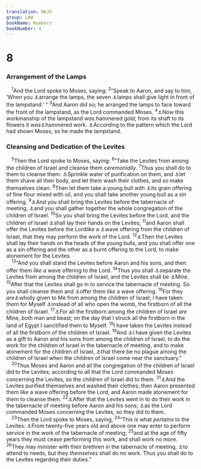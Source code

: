 ```yaml
---
translation: NKJV
group: LAW
bookName: Numbers 
bookNumber: 4
---
```


<div class="title"><h1>8</h1><h3>Arrangement of the Lamps</h3></div>
<span class="verse dan_8_1"> <sup>1</sup>And the Lord spoke to Moses, saying: </span>
<span class="verse dan_8_2"><sup>2</sup>“Speak to Aaron, and say to him, ‘When you <a data-toggle="tooltip" data-placement="bottom" title="Lev. 24:2–4">⚓</a>arrange the lamps, the seven <a data-toggle="tooltip" data-placement="bottom" title="Ex. 25:37; 40:25">⚓</a>lamps shall give light in front of the lampstand.’ ” </span>
<span class="verse dan_8_3"><sup>3</sup>And Aaron did so; he arranged the lamps to face toward the front of the lampstand, as the Lord commanded Moses. </span>
<span class="verse dan_8_4"><sup>4</sup><a data-toggle="tooltip" data-placement="bottom" title="Ex. 25:31">⚓</a>Now this workmanship of the lampstand <i>was</i> hammered gold; from its shaft to its flowers it <i>was</i><a data-toggle="tooltip" data-placement="bottom" title="Ex. 25:18">⚓</a>hammered work. <a data-toggle="tooltip" data-placement="bottom" title="Ex. 25:40; Acts 7:44">⚓</a>According to the pattern which the Lord had shown Moses, so he made the lampstand.<br/></span>
<div class="title"><h3>Cleansing and Dedication of the Levites</h3></div>
<span class="verse dan_8_5"> <sup>5</sup>Then the Lord spoke to Moses, saying: </span>
<span class="verse dan_8_6"><sup>6</sup>“Take the Levites from among the children of Israel and cleanse them <i>ceremonially.</i></span>
<span class="verse dan_8_7"><sup>7</sup>Thus you shall do to them to cleanse them: <a data-toggle="tooltip" data-placement="bottom" title="Num. 19:9, 13, 17, 20; Ps. 51:2, 7; (Heb. 9:13, 14)">⚓</a>Sprinkle water of purification on them, and <a data-toggle="tooltip" data-placement="bottom" title="Lev. 14:8, 9">⚓</a>let them shave all their body, and let them wash their clothes, and <i>so</i> make themselves clean. </span>
<span class="verse dan_8_8"><sup>8</sup>Then let them take a young bull with <a data-toggle="tooltip" data-placement="bottom" title="Lev. 2:1; Num. 15:8–10">⚓</a>its grain offering of fine flour mixed with oil, and you shall take another young bull as a sin offering. </span>
<span class="verse dan_8_9"><sup>9</sup><a data-toggle="tooltip" data-placement="bottom" title="Ex. 29:4; 40:12">⚓</a>And you shall bring the Levites before the tabernacle of meeting, <a data-toggle="tooltip" data-placement="bottom" title="Lev. 8:3">⚓</a>and you shall gather together the whole congregation of the children of Israel. </span>
<span class="verse dan_8_10"><sup>10</sup>So you shall bring the Levites before the Lord, and the children of Israel <a data-toggle="tooltip" data-placement="bottom" title="Lev. 1:4">⚓</a>shall lay their hands on the Levites; </span>
<span class="verse dan_8_11"><sup>11</sup>and Aaron shall offer the Levites before the Lord<i>like</i> a <a data-toggle="tooltip" data-placement="bottom" title="Num. 18:6">⚓</a>wave offering from the children of Israel, that they may perform the work of the Lord. </span>
<span class="verse dan_8_12"><sup>12</sup><a data-toggle="tooltip" data-placement="bottom" title="Ex. 29:10">⚓</a>Then the Levites shall lay their hands on the heads of the young bulls, and you shall offer one as a sin offering and the other as a burnt offering to the Lord, to make atonement for the Levites.<br/></span>
<span class="verse dan_8_13"> <sup>13</sup>“And you shall stand the Levites before Aaron and his sons, and then offer them <i>like</i> a wave offering to the Lord. </span>
<span class="verse dan_8_14"><sup>14</sup>Thus you shall <a data-toggle="tooltip" data-placement="bottom" title="Num. 16:9">⚓</a>separate the Levites from among the children of Israel, and the Levites shall be <a data-toggle="tooltip" data-placement="bottom" title="Num. 3:12, 45; 16:9">⚓</a>Mine. </span>
<span class="verse dan_8_15"><sup>15</sup>After that the Levites shall go in to service the tabernacle of meeting. So you shall cleanse them and <a data-toggle="tooltip" data-placement="bottom" title="Num. 8:11, 13">⚓</a>offer them <i>like</i> a wave offering. </span>
<span class="verse dan_8_16"><sup>16</sup>For they <i>are</i><a data-toggle="tooltip" data-placement="bottom" title="Num. 3:9">⚓</a>wholly given to Me from among the children of Israel; I have taken them for Myself <a data-toggle="tooltip" data-placement="bottom" title="Ex. 13:2; Num. 3:12, 45">⚓</a>instead of all who open the womb, the firstborn of all the children of Israel. </span>
<span class="verse dan_8_17"><sup>17</sup><a data-toggle="tooltip" data-placement="bottom" title="Ex. 12:2, 12, 13, 15; Num. 3:13; Luke 2:23">⚓</a>For all the firstborn among the children of Israel <i>are</i> Mine, <i>both</i> man and beast; on the day that I struck all the firstborn in the land of Egypt I sanctified them to Myself. </span>
<span class="verse dan_8_18"><sup>18</sup>I have taken the Levites instead of all the firstborn of the children of Israel. </span>
<span class="verse dan_8_19"><sup>19</sup>And <a data-toggle="tooltip" data-placement="bottom" title="Num. 3:9">⚓</a>I have given the Levites as a gift to Aaron and his sons from among the children of Israel, to do the work for the children of Israel in the tabernacle of meeting, and to make atonement for the children of Israel, <a data-toggle="tooltip" data-placement="bottom" title="Num. 1:53; 16:46; 18:5; 2 Chr. 26:16">⚓</a>that there be no plague among the children of Israel when the children of Israel come near the sanctuary.”<br/></span>
<span class="verse dan_8_20"> <sup>20</sup>Thus Moses and Aaron and all the congregation of the children of Israel did to the Levites; according to all that the Lord commanded Moses concerning the Levites, so the children of Israel did to them. </span>
<span class="verse dan_8_21"><sup>21</sup><a data-toggle="tooltip" data-placement="bottom" title="Num. 8:7">⚓</a>And the Levites purified themselves and washed their clothes; then Aaron presented them <i>like</i> a wave offering before the Lord, and Aaron made atonement for them to cleanse them. </span>
<span class="verse dan_8_22"><sup>22</sup><a data-toggle="tooltip" data-placement="bottom" title="Num. 8:15">⚓</a>After that the Levites went in to do their work in the tabernacle of meeting before Aaron and his sons; <a data-toggle="tooltip" data-placement="bottom" title="Num. 8:5">⚓</a>as the Lord commanded Moses concerning the Levites, so they did to them.<br/></span>
<span class="verse dan_8_23"> <sup>23</sup>Then the Lord spoke to Moses, saying, </span>
<span class="verse dan_8_24"><sup>24</sup>“This <i>is</i> what <i>pertains</i> to the Levites: <a data-toggle="tooltip" data-placement="bottom" title="Num. 4:3; 1 Chr. 23:3, 24, 27">⚓</a>From twenty-five years old and above one may enter to perform service in the work of the tabernacle of meeting; </span>
<span class="verse dan_8_25"><sup>25</sup>and at the age of fifty years they must cease performing this work, and shall work no more. </span>
<span class="verse dan_8_26"><sup>26</sup>They may minister with their brethren in the tabernacle of meeting, <a data-toggle="tooltip" data-placement="bottom" title="Num. 1:53">⚓</a>to attend to needs, but they <i>themselves</i> shall do no work. Thus you shall do to the Levites regarding their duties.”<br/></span>
